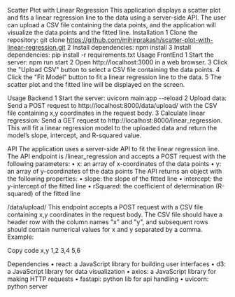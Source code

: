 Scatter Plot with Linear Regression
This application displays a scatter plot and fits a linear regression line to the data using a server-side API. The user can upload a CSV file containing the data points, and the application will visualize the data points and the fitted line.
Installation
	1	Clone the repository: git clone https://github.com/mihirprakash/scatter-plot-with-linear-regression.git
	2	Install dependencies: npm install
	3	Install dependencies: pip install -r requirements.txt
Usage FrontEnd
	1	Start the server: npm run start
	2	Open http://localhost:3000 in a web browser.
	3	Click the "Upload CSV" button to select a CSV file containing the data points.
	4	Click the "Fit Model" button to fit a linear regression line to the data.
	5	The scatter plot and the fitted line will be displayed on the screen.

Usage Backend
	1	Start the server: uvicorn main:app --reload
	2	Upload data: Send a POST request to http://localhost:8000/data/upload/ with the CSV file containing x,y coordinates in the request body.
	3	Calculate linear regression: Send a GET request to http://localhost:8000/linear_regression. This will fit a linear regression model to the uploaded data and return the model’s slope, intercept, and R-squared value.

API
The application uses a server-side API to fit the linear regression line. The API endpoint is /linear_regression and accepts a POST request with the following parameters:
	•	x: an array of x-coordinates of the data points
	•	y: an array of y-coordinates of the data points
The API returns an object with the following properties:
	•	slope: the slope of the fitted line
	•	intercept: the y-intercept of the fitted line
	•	rSquared: the coefficient of determination (R-squared) of the fitted line

/data/upload/
This endpoint accepts a POST request with a CSV file containing x,y coordinates in the request body. The CSV file should have a header row with the column names "x" and "y", and subsequent rows should contain numerical values for x and y separated by a comma. Example:

Copy code
x,y 1,2 3,4 5,6


Dependencies
	•	react: a JavaScript library for building user interfaces
	•	d3: a JavaScript library for data visualization
	•	axios: a JavaScript library for making HTTP requests
	•	fastapi: python lib for api handling
	•	uvicorn: python server
